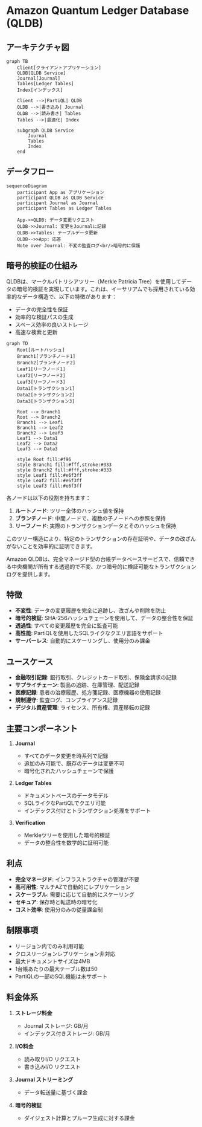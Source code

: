 # Amazon Quantum Ledger Database (QLDB)

## アーキテクチャ図

```mermaid
graph TB
    Client[クライアントアプリケーション]
    QLDB[QLDB Service]
    Journal[Journal]
    Tables[Ledger Tables]
    Index[インデックス]
    
    Client -->|PartiQL| QLDB
    QLDB -->|書き込み| Journal
    QLDB -->|読み書き| Tables
    Tables -->|最適化| Index
    
    subgraph QLDB Service
        Journal
        Tables
        Index
    end
```

## データフロー

```mermaid
sequenceDiagram
    participant App as アプリケーション
    participant QLDB as QLDB Service
    participant Journal as Journal
    participant Tables as Ledger Tables
    
    App->>QLDB: データ変更リクエスト
    QLDB->>Journal: 変更をJournalに記録
    QLDB->>Tables: テーブルデータ更新
    QLDB-->>App: 応答
    Note over Journal: 不変の監査ログ<br/>暗号的に保護
```

## 暗号的検証の仕組み

QLDBは、マークルパトリシアツリー（Merkle Patricia Tree）を使用してデータの暗号的検証を実現しています。これは、イーサリアムでも採用されている効率的なデータ構造で、以下の特徴があります：

- データの完全性を保証
- 効率的な検証パスの生成
- スペース効率の良いストレージ
- 高速な検索と更新

```mermaid
graph TD
    Root[ルートハッシュ]
    Branch1[ブランチノード1]
    Branch2[ブランチノード2]
    Leaf1[リーフノード1]
    Leaf2[リーフノード2]
    Leaf3[リーフノード3]
    Data1[トランザクション1]
    Data2[トランザクション2]
    Data3[トランザクション3]
    
    Root --> Branch1
    Root --> Branch2
    Branch1 --> Leaf1
    Branch1 --> Leaf2
    Branch2 --> Leaf3
    Leaf1 --> Data1
    Leaf2 --> Data2
    Leaf3 --> Data3
    
    style Root fill:#f96
    style Branch1 fill:#fff,stroke:#333
    style Branch2 fill:#fff,stroke:#333
    style Leaf1 fill:#e6f3ff
    style Leaf2 fill:#e6f3ff
    style Leaf3 fill:#e6f3ff
```

各ノードは以下の役割を持ちます：

1. **ルートノード**: ツリー全体のハッシュ値を保持
2. **ブランチノード**: 中間ノードで、複数の子ノードへの参照を保持
3. **リーフノード**: 実際のトランザクションデータとそのハッシュを保持

このツリー構造により、特定のトランザクションの存在証明や、データの改ざんがないことを効率的に証明できます。

Amazon QLDBは、完全マネージド型の台帳データベースサービスで、信頼できる中央機関が所有する透過的で不変、かつ暗号的に検証可能なトランザクションログを提供します。

## 特徴

- **不変性**: データの変更履歴を完全に追跡し、改ざんや削除を防止
- **暗号的検証**: SHA-256ハッシュチェーンを使用して、データの整合性を保証
- **透過性**: すべての変更履歴を完全に監査可能
- **高性能**: PartiQLを使用したSQLライクなクエリ言語をサポート
- **サーバーレス**: 自動的にスケーリングし、使用分のみ課金

## ユースケース

- **金融取引記録**: 銀行取引、クレジットカード取引、保険金請求の記録
- **サプライチェーン**: 製品の追跡、在庫管理、配送記録
- **医療記録**: 患者の治療履歴、処方箋記録、医療機器の使用記録
- **規制遵守**: 監査ログ、コンプライアンス記録
- **デジタル資産管理**: ライセンス、所有権、資産移転の記録

## 主要コンポーネント

1. **Journal**
   - すべてのデータ変更を時系列で記録
   - 追加のみ可能で、既存のデータは変更不可
   - 暗号化されたハッシュチェーンで保護

2. **Ledger Tables**
   - ドキュメントベースのデータモデル
   - SQLライクなPartiQLでクエリ可能
   - インデックス付けとトランザクション処理をサポート

3. **Verification**
   - Merkleツリーを使用した暗号的検証
   - データの整合性を数学的に証明可能

## 利点

- **完全マネージド**: インフラストラクチャの管理が不要
- **高可用性**: マルチAZで自動的にレプリケーション
- **スケーラブル**: 需要に応じて自動的にスケーリング
- **セキュア**: 保存時と転送時の暗号化
- **コスト効率**: 使用分のみの従量課金制

## 制限事項

- リージョン内でのみ利用可能
- クロスリージョンレプリケーション非対応
- 最大ドキュメントサイズは4MB
- 1台帳あたりの最大テーブル数は50
- PartiQLの一部のSQL機能は未サポート

## 料金体系

1. **ストレージ料金**
   - Journal ストレージ: GB/月
   - インデックス付きストレージ: GB/月

2. **I/O料金**
   - 読み取りI/O リクエスト
   - 書き込みI/O リクエスト

3. **Journal ストリーミング**
   - データ転送量に基づく課金

4. **暗号的検証**
   - ダイジェスト計算とプルーフ生成に対する課金
